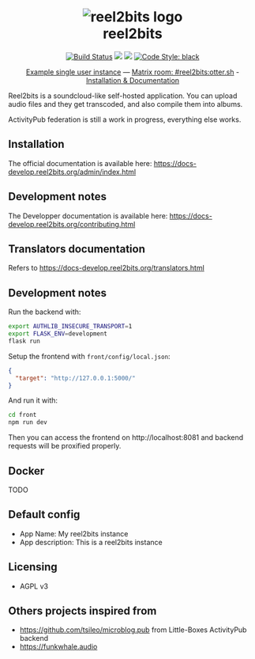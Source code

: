 <h1 align="center">
  <img src="https://raw.githubusercontent.com/rhaamo/reel2bits/master/assets/logo/Logo@0.5x.png" alt="reel2bits logo">
  <br />
  reel2bits
</h1>

<p align="center">
  <a href="https://circleci.com/gh/reel2bits/reel2bits"><img src="https://circleci.com/gh/reel2bits/reel2bits.svg?style=svg" alt="Build Status"/></a>
  <a href="https://dev.sigpipe.me/dashie/reel2bits/src/branch/master/LICENSE"><img src="https://img.shields.io/badge/license-AGPL3-green.svg"/></a>
  <img src="https://img.shields.io/badge/python-%3E%3D3.6-blue.svg"/>
  <a href="https://github.com/ambv/black"><img src="https://img.shields.io/badge/code%20style-black-000000.svg" alt="Code Style: black" /></a>
</p>

<p align="center">
  <a href="https://sound.otter.sh/user/dashie">Example single user instance</a>
  —
  <a href="https://riot.im/app/#/room/#reel2bits:otter.sh">Matrix room: #reel2bits:otter.sh</a>
  -
  <a href="https://docs-develop.reel2bits.org">Installation & Documentation</a>
</p>

Reel2bits is a soundcloud-like self-hosted application. You can upload audio files and they get transcoded, and also compile them into albums.

ActivityPub federation is still a work in progress, everything else works.

## Installation

The official documentation is available here: https://docs-develop.reel2bits.org/admin/index.html

## Development notes

The Developper documentation is available here: https://docs-develop.reel2bits.org/contributing.html

## Translators documentation

Refers to https://docs-develop.reel2bits.org/translators.html

## Development notes

Run the backend with:

```bash
export AUTHLIB_INSECURE_TRANSPORT=1
export FLASK_ENV=development
flask run
```

Setup the frontend with `front/config/local.json`:

```json
{
  "target": "http://127.0.0.1:5000/"
}
```

And run it with:

```bash
cd front
npm run dev
```

Then you can access the frontend on http://localhost:8081 and backend requests will be proxified properly.

## Docker

TODO

## Default config
 - App Name: My reel2bits instance
 - App description: This is a reel2bits instance

## Licensing
 - AGPL v3
 
## Others projects inspired from
 - https://github.com/tsileo/microblog.pub from Little-Boxes ActivityPub backend
 - https://funkwhale.audio
